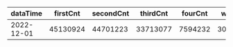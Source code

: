 |dataTime|firstCnt|secondCnt|thirdCnt|fourCnt|winCnt|vrate|wrate|
|-|-|-|-|-|-|-|-|
|2022-12-01|45130924|44701223|33713077|7594232|3054724|0%|0%|
